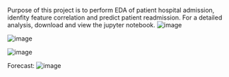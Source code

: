 Purpose of this project is to perform EDA of patient hospital admission, idenfity feature correlation and predict patient readmission. For a detailed analysis, download and view the jupyter notebook.
![image](https://github.com/user-attachments/assets/a1dcae0b-a04f-4f59-9c5e-ca448f3add01)

![image](https://github.com/user-attachments/assets/33b9ab37-a59d-4856-affe-1e97e3ebdbad)

![image](https://github.com/user-attachments/assets/c6de1775-e769-425d-8abf-8eacb66ff6cd)

Forecast:
![image](https://github.com/user-attachments/assets/e05c383c-eabc-4629-8779-0433d0a6cc14)
